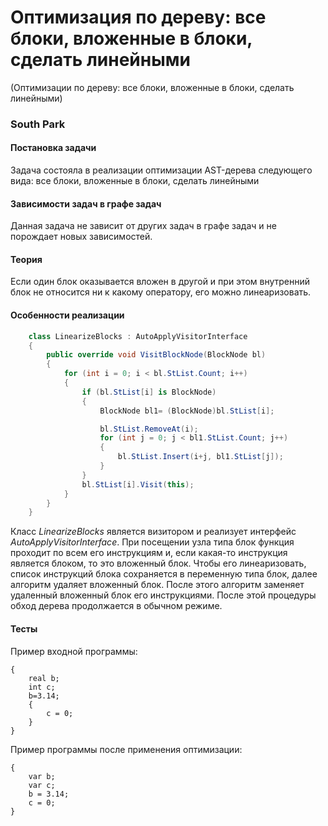 # Оптимизация по дереву: все блоки, вложенные в блоки, сделать линейными
(Оптимизации по дереву: все блоки, вложенные в блоки, сделать линейными)

### South Park

#### Постановка задачи

Задача состояла в реализации оптимизации AST-дерева следующего вида: все блоки, вложенные в блоки, сделать линейными

#### Зависимости задач в графе задач

Данная задача не зависит от других задач в графе задач и не порождает новых зависимостей.

#### Теория
Если один блок оказывается вложен в другой и при этом внутренний блок не относится ни к какому оператору, его можно линеаризовать.

#### Особенности реализации

```csharp
    class LinearizeBlocks : AutoApplyVisitorInterface
    {
        public override void VisitBlockNode(BlockNode bl)
        {
            for (int i = 0; i < bl.StList.Count; i++)
            {
                if (bl.StList[i] is BlockNode)
                {
                    BlockNode bl1= (BlockNode)bl.StList[i];

                    bl.StList.RemoveAt(i);
                    for (int j = 0; j < bl1.StList.Count; j++)
                    {
                        bl.StList.Insert(i+j, bl1.StList[j]);
                    }
                }
                bl.StList[i].Visit(this);
            }    
        }
    }
```
Класс _LinearizeBlocks_ является визитором и реализует интерфейс _AutoApplyVisitorInterface_. При посещении узла типа блок функция проходит по всем его инструкциям и, если какая-то инструкция является блоком, то это вложенный блок. Чтобы его линеаризовать, список инструкций блока сохраняется в переменную типа блок, далее алгоритм удаляет вложенный блок. После этого алгоритм заменяет удаленный вложенный блок его инструкциями. После этой процедуры обход дерева продолжается в обычном режиме.

#### Тесты
Пример входной программы:
```
{
	real b;
	int c;
	b=3.14;
	{
		c = 0;
	}	
}
```
Пример программы после применения оптимизации:
```
{
	var b;
	var c;
	b = 3.14;
	c = 0;
}
```


